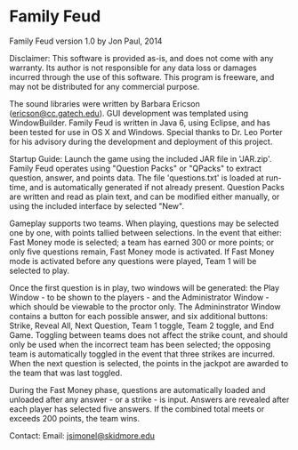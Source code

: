 Family Feud
===========

Family Feud version 1.0	by Jon Paul, 2014

Disclaimer: 
This software is provided as-is, and does not come with any warranty.  Its author is not responsible for any data loss or damages incurred through the use of this software.  This program is freeware, and may not be distributed for any commercial purpose.  

The sound libraries were written by Barbara Ericson (ericson@cc.gatech.edu).  GUI development was templated using WindowBuilder.  Family Feud is written in Java 6, using Eclipse, and has been tested for use in OS X and Windows.  Special thanks to Dr. Leo Porter for his advisory during the development and deployment of this project.

Startup Guide:
Launch the game using the included JAR file in 'JAR.zip'.  Family Feud operates using "Question Packs" or "QPacks" to extract question, answer, and points data.  The file 'questions.txt' is loaded at run-time, and is automatically generated if not already present.  Question Packs are written and read as plain text, and can be modified either manually, or using the included interface by selected "New". 

Gameplay supports two teams.  When playing, questions may be selected one by one, with points tallied between selections.  In the event that either: Fast Money mode is selected; a team has earned 300 or more points; or only five questions remain, Fast Money mode is activated.  If Fast Money mode is activated before any questions were played, Team 1 will be selected to play.

Once the first question is in play, two windows will be generated: the Play Window - to be shown to the players - and the Administrator Window - which should be viewable to the proctor only.  The Admininstrator Window contains a button for each possible answer, and six additional buttons: Strike, Reveal All, Next Question, Team 1 toggle, Team 2 toggle, and End Game.  Toggling between teams does not affect the strike count, and should only be used when the incorrect team has been selected; the opposing team is automatically toggled in the event that three strikes are incurred.  When the next question is selected, the points in the jackpot are awarded to the team that was last toggled.

During the Fast Money phase, questions are automatically loaded and unloaded after any answer - or a strike - is input.  Answers are revealed after each player has selected five answers.  If the combined total meets or exceeds 200 points, the team wins.

Contact:
	Email: jsimonel@skidmore.edu
